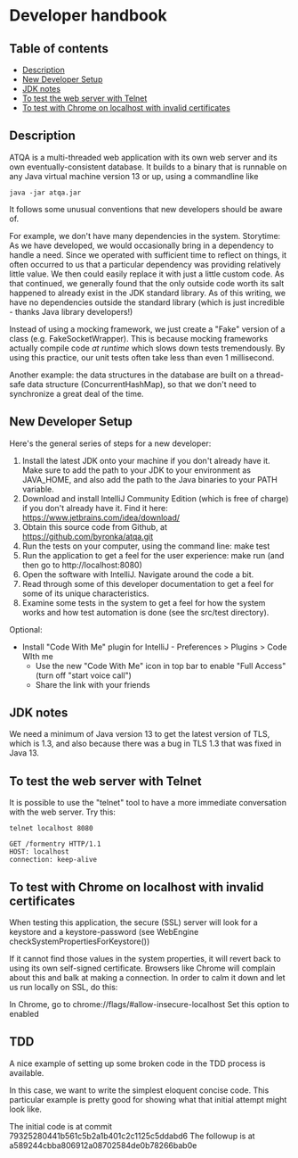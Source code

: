 Developer handbook
==================

Table of contents
-----------------

- [Description](#description)
- [New Developer Setup](#new-developer-setup)
- [JDK notes](#jdk-notes)
- [To test the web server with Telnet](#to-test-the-web-server-with-telnet)
- [To test with Chrome on localhost with invalid certificates](#to-test-with-chrome-on-localhost-with-invalid-certificates)


Description
------------

ATQA is a multi-threaded web application with its own web server and its
own eventually-consistent database.  It builds to a binary that is
runnable on any Java virtual machine version 13 or up, using a commandline like

    java -jar atqa.jar

It follows some unusual conventions that new developers should be aware of.

For example, we don't have many dependencies in the system.
Storytime: As we have developed, we would occasionally bring in a
dependency to handle a need.  Since we operated with sufficient time
to reflect on things, it often occurred to us that a particular
dependency was providing relatively little value.  We then could easily
replace it with just a little custom code. As that continued, we
generally found that the only outside code worth its salt happened to
already exist in the JDK standard library.  As of this writing, we have no
dependencies outside the standard library (which is just incredible -
thanks Java library developers!)

Instead of using a mocking framework, we just create a
"Fake" version of a class (e.g. FakeSocketWrapper).  This is
because mocking frameworks actually compile code _at runtime_ which
slows down tests tremendously.  By using this practice, our unit tests
often take less than even 1 millisecond.

Another example: the data structures in the database are built on a
thread-safe data structure (ConcurrentHashMap), so that we don't need
to synchronize a great deal of the time.  

New Developer Setup
-------------------

Here's the general series of steps for a new developer:

1. Install the latest JDK onto your machine if you don't already have it. Make sure to add the path to your 
   JDK to your environment as JAVA_HOME, and also add the path to the Java binaries to your PATH variable.
2. Download and install IntelliJ Community Edition (which is free of charge) if you don't already have 
   it. Find it here: https://www.jetbrains.com/idea/download/
3. Obtain this source code from Github, at https://github.com/byronka/atqa.git
4. Run the tests on your computer, using the command line: make test 
5. Run the application to get a feel for the user experience: make run (and then go to http://localhost:8080)
6. Open the software with IntelliJ.  Navigate around the code a bit.
7. Read through some of this developer documentation to get a feel for some of its unique characteristics.
8. Examine some tests in the system to get a feel for how the system works and how
   test automation is done (see the src/test directory).

Optional:
* Install "Code With Me" plugin for IntelliJ - Preferences > Plugins > Code WIth me
    * Use the new "Code With Me" icon in top bar to enable "Full Access" (turn off "start voice call")
    * Share the link with your friends
    

JDK notes
---------

We need a minimum of Java version 13 to get the latest version of TLS, which is 1.3, and also because
there was a bug in TLS 1.3 that was fixed in Java 13.


To test the web server with Telnet
----------------------------------
It is possible to use the "telnet" tool to have a more immediate conversation with the 
web server.  Try this:

    telnet localhost 8080

    GET /formentry HTTP/1.1
    HOST: localhost
    connection: keep-alive


To test with Chrome on localhost with invalid certificates
----------------------------------------------------------

When testing this application, the secure (SSL) server will look for
a keystore and a keystore-password (see WebEngine checkSystemPropertiesForKeystore())

If it cannot find those values in the system properties, it will revert
back to using its own self-signed certificate.  Browsers like Chrome will
complain about this and balk at making a connection.  In order to calm
it down and let us run locally on SSL, do this:

In Chrome, go to chrome://flags/#allow-insecure-localhost
Set this option to enabled

TDD
---

A nice example of setting up some broken code in the TDD process is available.

In this case, we want to write the simplest eloquent concise code.  This particular example is pretty good for showing
what that initial attempt might look like.

The initial code is at commit 79325280441b561c5b2a1b401c2c1125c5ddabd6
The followup is at a589244cbba806912a08702584de0b78266bab0e